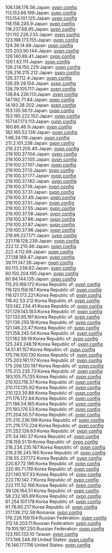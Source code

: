 106.136.176.56:Japan: [ovpn config](vpn/106_136_176_56.ovpn)  
113.153.66.199:Japan: [ovpn config](vpn/113_153_66_199.ovpn)  
113.154.101.125:Japan: [ovpn config](vpn/113_154_101_125.ovpn)  
118.156.245.9:Japan: [ovpn config](vpn/118_156_245_9.ovpn)  
118.237.68.95:Japan: [ovpn config](vpn/118_237_68_95.ovpn)  
121.110.228.233:Japan: [ovpn config](vpn/121_110_228_233.ovpn)  
123.198.173.155:Japan: [ovpn config](vpn/123_198_173_155.ovpn)  
124.36.14.88:Japan: [ovpn config](vpn/124_36_14_88.ovpn)  
125.203.90.144:Japan: [ovpn config](vpn/125_203_90_144.ovpn)  
126.140.89.41:Japan: [ovpn config](vpn/126_140_89_41.ovpn)  
126.1.62.111:Japan: [ovpn config](vpn/126_1_62_111.ovpn)  
126.214.150.229:Japan: [ovpn config](vpn/126_214_150_229.ovpn)  
126.216.215.212:Japan: [ovpn config](vpn/126_216_215_212.ovpn)  
126.37.112.4:Japan: [ovpn config](vpn/126_37_112_4.ovpn)  
126.39.28.104:Japan: [ovpn config](vpn/126_39_28_104.ovpn)  
126.79.105.117:Japan: [ovpn config](vpn/126_79_105_117.ovpn)  
138.64.226.113:Japan: [ovpn config](vpn/138_64_226_113.ovpn)  
147.192.71.84:Japan: [ovpn config](vpn/147_192_71_84.ovpn)  
14.193.38.202:Japan: [ovpn config](vpn/14_193_38_202.ovpn)  
153.135.58.13:Japan: [ovpn config](vpn/153_135_58_13.ovpn)  
153.195.222.152:Japan: [ovpn config](vpn/153_195_222_152.ovpn)  
157.147.173.113:Japan: [ovpn config](vpn/157_147_173_113.ovpn)  
160.86.46.9:Japan: [ovpn config](vpn/160_86_46_9.ovpn)  
182.165.52.139:Japan: [ovpn config](vpn/182_165_52_139.ovpn)  
1.66.34.119:Japan: [ovpn config](vpn/1_66_34_119.ovpn)  
211.2.101.238:Japan: [ovpn config](vpn/211_2_101_238.ovpn)  
218.221.205.40:Japan: [ovpn config](vpn/218_221_205_40.ovpn)  
219.100.37.104:Japan: [ovpn config](vpn/219_100_37_104.ovpn)  
219.100.37.105:Japan: [ovpn config](vpn/219_100_37_105.ovpn)  
219.100.37.107:Japan: [ovpn config](vpn/219_100_37_107.ovpn)  
219.100.37.13:Japan: [ovpn config](vpn/219_100_37_13.ovpn)  
219.100.37.177:Japan: [ovpn config](vpn/219_100_37_177.ovpn)  
219.100.37.182:Japan: [ovpn config](vpn/219_100_37_182.ovpn)  
219.100.37.19:Japan: [ovpn config](vpn/219_100_37_19.ovpn)  
219.100.37.31:Japan: [ovpn config](vpn/219_100_37_31.ovpn)  
219.100.37.49:Japan: [ovpn config](vpn/219_100_37_49.ovpn)  
219.100.37.51:Japan: [ovpn config](vpn/219_100_37_51.ovpn)  
219.100.37.55:Japan: [ovpn config](vpn/219_100_37_55.ovpn)  
219.100.37.58:Japan: [ovpn config](vpn/219_100_37_58.ovpn)  
219.100.37.86:Japan: [ovpn config](vpn/219_100_37_86.ovpn)  
219.100.37.87:Japan: [ovpn config](vpn/219_100_37_87.ovpn)  
219.100.37.96:Japan: [ovpn config](vpn/219_100_37_96.ovpn)  
219.99.227.171:Japan: [ovpn config](vpn/219_99_227_171.ovpn)  
221.118.128.239:Japan: [ovpn config](vpn/221_118_128_239.ovpn)  
222.12.210.46:Japan: [ovpn config](vpn/222_12_210_46.ovpn)  
222.4.112.69:Japan: [ovpn config](vpn/222_4_112_69.ovpn)  
27.138.189.47:Japan: [ovpn config](vpn/27_138_189_47.ovpn)  
39.111.147.26:Japan: [ovpn config](vpn/39_111_147_26.ovpn)  
60.113.239.82:Japan: [ovpn config](vpn/60_113_239_82.ovpn)  
60.150.204.195:Japan: [ovpn config](vpn/60_150_204_195.ovpn)  
60.94.144.135:Japan: [ovpn config](vpn/60_94_144_135.ovpn)  
115.20.169.172:Korea Republic of: [ovpn config](vpn/115_20_169_172.ovpn)  
116.120.158.167:Korea Republic of: [ovpn config](vpn/116_120_158_167.ovpn)  
116.121.173.221:Korea Republic of: [ovpn config](vpn/116_121_173_221.ovpn)  
118.42.53.212:Korea Republic of: [ovpn config](vpn/118_42_53_212.ovpn)  
120.142.234.41:Korea Republic of: [ovpn config](vpn/120_142_234_41.ovpn)  
121.129.143.183:Korea Republic of: [ovpn config](vpn/121_129_143_183.ovpn)  
121.133.85.161:Korea Republic of: [ovpn config](vpn/121_133_85_161.ovpn)  
121.139.255.19:Korea Republic of: [ovpn config](vpn/121_139_255_19.ovpn)  
121.146.23.47:Korea Republic of: [ovpn config](vpn/121_146_23_47.ovpn)  
121.158.245.54:Korea Republic of: [ovpn config](vpn/121_158_245_54.ovpn)  
121.162.59.19:Korea Republic of: [ovpn config](vpn/121_162_59_19.ovpn)  
125.243.248.19:Korea Republic of: [ovpn config](vpn/125_243_248_19.ovpn)  
14.51.81.157:Korea Republic of: [ovpn config](vpn/14_51_81_157.ovpn)  
175.116.100.130:Korea Republic of: [ovpn config](vpn/175_116_100_130.ovpn)  
175.203.161.117:Korea Republic of: [ovpn config](vpn/175_203_161_117.ovpn)  
175.206.120.197:Korea Republic of: [ovpn config](vpn/175_206_120_197.ovpn)  
175.213.235.73:Korea Republic of: [ovpn config](vpn/175_213_235_73.ovpn)  
183.105.75.135:Korea Republic of: [ovpn config](vpn/183_105_75_135.ovpn)  
210.103.118.37:Korea Republic of: [ovpn config](vpn/210_103_118_37.ovpn)  
210.113.135.92:Korea Republic of: [ovpn config](vpn/210_113_135_92.ovpn)  
210.123.30.88:Korea Republic of: [ovpn config](vpn/210_123_30_88.ovpn)  
211.176.172.64:Korea Republic of: [ovpn config](vpn/211_176_172_64.ovpn)  
211.186.54.165:Korea Republic of: [ovpn config](vpn/211_186_54_165.ovpn)  
211.193.176.53:Korea Republic of: [ovpn config](vpn/211_193_176_53.ovpn)  
211.204.50.57:Korea Republic of: [ovpn config](vpn/211_204_50_57.ovpn)  
211.210.236.199:Korea Republic of: [ovpn config](vpn/211_210_236_199.ovpn)  
211.216.173.224:Korea Republic of: [ovpn config](vpn/211_216_173_224.ovpn)  
211.252.126.63:Korea Republic of: [ovpn config](vpn/211_252_126_63.ovpn)  
211.34.140.37:Korea Republic of: [ovpn config](vpn/211_34_140_37.ovpn)  
218.158.51.10:Korea Republic of: [ovpn config](vpn/218_158_51_10.ovpn)  
218.234.235.167:Korea Republic of: [ovpn config](vpn/218_234_235_167.ovpn)  
218.236.245.165:Korea Republic of: [ovpn config](vpn/218_236_245_165.ovpn)  
218.55.237.172:Korea Republic of: [ovpn config](vpn/218_55_237_172.ovpn)  
220.67.72.196:Korea Republic of: [ovpn config](vpn/220_67_72_196.ovpn)  
220.90.71.119:Korea Republic of: [ovpn config](vpn/220_90_71_119.ovpn)  
221.140.107.33:Korea Republic of: [ovpn config](vpn/221_140_107_33.ovpn)  
222.110.142.7:Korea Republic of: [ovpn config](vpn/222_110_142_7.ovpn)  
222.111.32.166:Korea Republic of: [ovpn config](vpn/222_111_32_166.ovpn)  
39.126.164.51:Korea Republic of: [ovpn config](vpn/39_126_164_51.ovpn)  
58.232.165.69:Korea Republic of: [ovpn config](vpn/58_232_165_69.ovpn)  
61.254.107.178:Korea Republic of: [ovpn config](vpn/61_254_107_178.ovpn)  
61.76.60.217:Korea Republic of: [ovpn config](vpn/61_76_60_217.ovpn)  
217.138.212.58:Romania: [ovpn config](vpn/217_138_212_58.ovpn)  
176.226.159.154:Russian Federation: [ovpn config](vpn/176_226_159_154.ovpn)  
212.14.203.11:Russian Federation: [ovpn config](vpn/212_14_203_11.ovpn)  
79.105.197.250:Russian Federation: [ovpn config](vpn/79_105_197_250.ovpn)  
123.195.133.10:Taiwan: [ovpn config](vpn/123_195_133_10.ovpn)  
173.198.248.39:United States: [ovpn config](vpn/173_198_248_39.ovpn)  
76.146.177.116:United States: [ovpn config](vpn/76_146_177_116.ovpn)  
